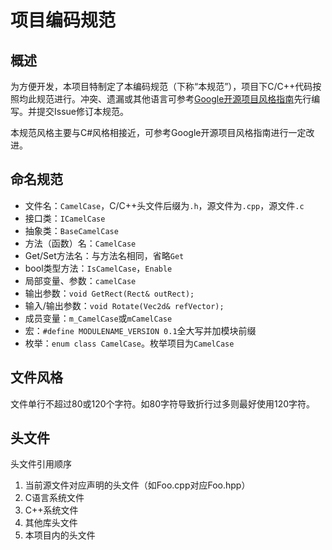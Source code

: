 # 项目编码规范

## 概述

为方便开发，本项目特制定了本编码规范（下称“本规范”），项目下C/C++代码按照均此规范进行。冲突、遗漏或其他语言可参考[Google开源项目风格指南](https://zh-google-styleguide.readthedocs.io/en/latest/)先行编写。并提交Issue修订本规范。

本规范风格主要与C#风格相接近，可参考Google开源项目风格指南进行一定改进。
    
## 命名规范

- 文件名：`CamelCase`，C/C++头文件后缀为`.h`，源文件为`.cpp`，源文件`.c`
- 接口类：`ICamelCase`
- 抽象类：`BaseCamelCase`
- 方法（函数）名：`CamelCase`
- Get/Set方法名：与方法名相同，省略`Get`
- bool类型方法：`IsCamelCase`，`Enable`
- 局部变量、参数：`camelCase`
- 输出参数：`void GetRect(Rect& outRect);`
- 输入/输出参数：`void Rotate(Vec2d& refVector);`
- 成员变量：`m_CamelCase`或`mCamelCase`
- 宏：`#define MODULENAME_VERSION 0.1`全大写并加模块前缀
- 枚举：`enum class CamelCase`。枚举项目为`CamelCase`

## 文件风格

文件单行不超过80或120个字符。如80字符导致折行过多则最好使用120字符。

## 头文件

头文件引用顺序

1. 当前源文件对应声明的头文件（如Foo.cpp对应Foo.hpp）
2. C语言系统文件
3. C++系统文件
4. 其他库头文件
5. 本项目内的头文件